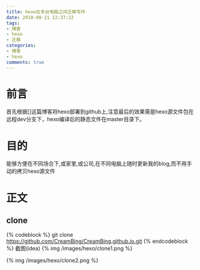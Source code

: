 ```yaml
---
title: hexo在多台电脑之间迁移写作
date: 2018-08-21 22:37:22
tags:
- 博客
- hexo
- 迁移
categories:
- 博客
- hexo
comments: true
---
```

# 前言
首先根据[]这篇博客将hexo部署到github上,注意最后的效果需是hexo源文件包在远程dev分支下，hexo编译后的静态文件在master目录下。

# 目的
能够方便在不同场合下,或家里,或公司,在不同电脑上随时更新我的blog,而不用手动的拷贝hexo源文件
<!-- more -->
# 正文
## clone
{% codeblock %}
git clone https://github.com/CreamBing/CreamBing.github.io.git
{% endcodeblock %}
截图(idea)
{% img /images/hexo/clone1.png %}

{% img /images/hexo/clone2.png %}




